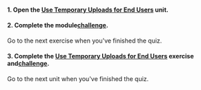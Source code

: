<head><base target="_blank"> </head>

#### **1. Open the [Use Temporary Uploads for End Users](https://safe.my.trailhead.com/en/content/safe/modules/manage-fme-server-data-and-connections/use-temporary-uploads-for-end-users?trail_id=create-data-integration-apps) unit.**

  


#### **2. Complete the module**[**challenge**](https://safe.my.trailhead.com/en/content/safe/modules/manage-fme-server-data-and-connections/use-temporary-uploads-for-end-users?trail_id=create-data-integration-apps#challenge).

Go to the next exercise when you've finished the quiz.

  


#### **3. Complete the [Use Temporary Uploads for End Users](http://Use%20Temporary%20Uploads%20for%20End%20Users) exercise and**[**challenge**](https://safe.my.trailhead.com/en/content/safe/modules/manage-fme-server-data-and-connections/exercise-use-temporary-uploads-for-end-users?trail_id=create-data-integration-apps#challenge)**.**

Go to the next unit when you've finished the quiz.


